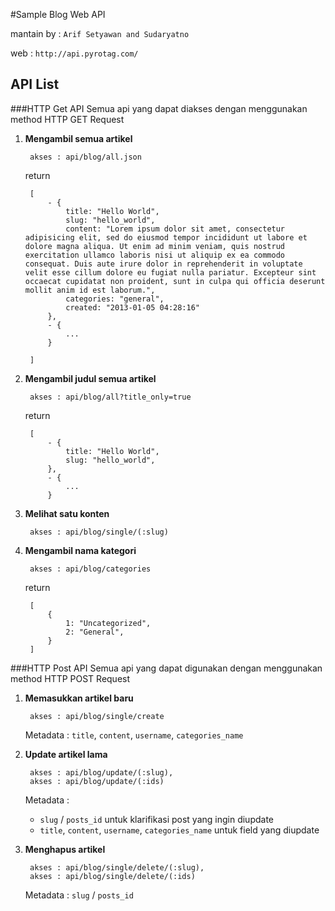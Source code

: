 #Sample Blog Web API

mantain by : `Arif Setyawan and Sudaryatno`

web : `http://api.pyrotag.com/`

## API List

###HTTP Get API
Semua api yang dapat diakses dengan menggunakan method HTTP GET Request

1. **Mengambil semua artikel**

		akses : api/blog/all.json
	return
		
		[
			- {
				title: "Hello World", 
				slug: "hello_world",
				content: "Lorem ipsum dolor sit amet, consectetur adipisicing elit, sed do eiusmod tempor incididunt ut labore et dolore magna aliqua. Ut enim ad minim veniam, quis nostrud exercitation ullamco laboris nisi ut aliquip ex ea commodo consequat. Duis aute irure dolor in reprehenderit in voluptate velit esse cillum dolore eu fugiat nulla pariatur. Excepteur sint occaecat cupidatat non proident, sunt in culpa qui officia deserunt mollit anim id est laborum.",
				categories: "general",
				created: "2013-01-05 04:28:16"
			},
			- {
				...
			}
			
		]

2. **Mengambil judul semua artikel**

		akses : api/blog/all?title_only=true
	return 
		
		[
			- {
				title: "Hello World",
				slug: "hello_world",
			},
			- {
				...
			}
				
		

3. **Melihat satu konten**

		akses : api/blog/single/(:slug)

4. **Mengambil nama kategori**

		akses : api/blog/categories
	return
		
		[
			{
				1: "Uncategorized",
				2: "General",
			}
		]


###HTTP Post API
Semua api yang dapat digunakan dengan menggunakan method HTTP POST Request

1. **Memasukkan artikel baru**

		akses : api/blog/single/create
	Metadata :
	`title`, `content`, `username`, `categories_name`

2. **Update artikel lama**
		
		akses : api/blog/update/(:slug),
		akses : api/blog/update/(:ids)
	Metadata :
	
	- `slug` / `posts_id` untuk klarifikasi post yang ingin diupdate
	- `title`, `content`, `username`, `categories_name` untuk field yang diupdate
		

3. **Menghapus artikel**

		akses : api/blog/single/delete/(:slug),
		akses : api/blog/single/delete/(:ids)
	Metadata :
	`slug` / `posts_id`
		
